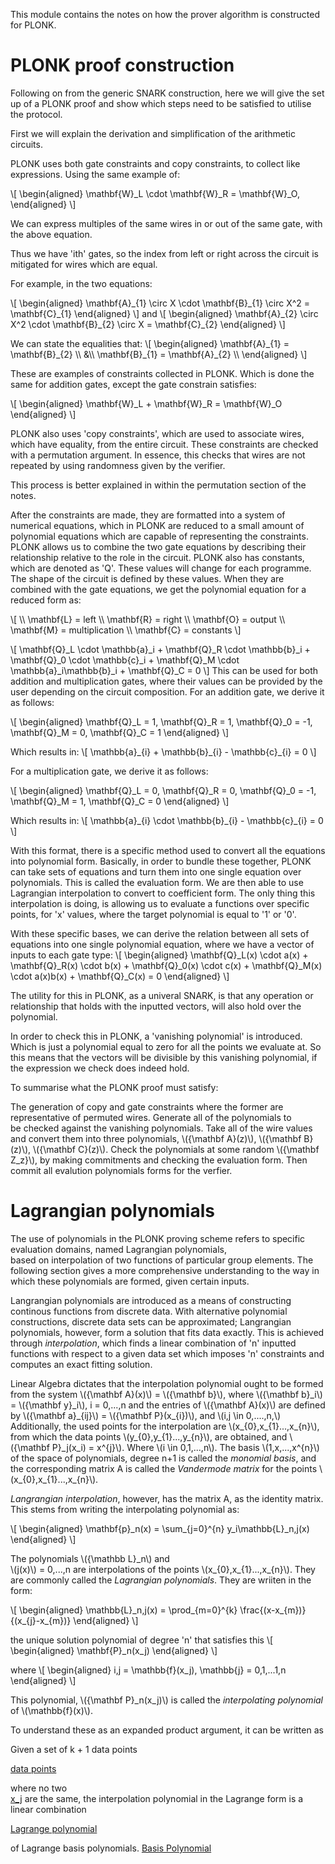 This module contains the notes on 
how the prover algorithm is 
constructed for PLONK.

PLONK proof construction 
========================

Following on from the generic
SNARK construction, 
here we will give the set up
of a PLONK proof and show 
which steps need to be satisfied
to utilise the protocol.

First we will explain the 
derivation and simplification 
of the arithmetic circuits. 

PLONK uses both gate constraints 
and copy constraints, to collect 
like expressions. Using the same
example of:

\\[
\begin{aligned}
\mathbf{W}\_L 
\cdot 
\mathbf{W}\_R = 
\mathbf{W}\_O,
\end{aligned}
\\]

We can express multiples of the 
same wires in or out of the same 
gate, with the above equation.

Thus we have 'ith' gates, so the 
index from left or right across 
the circuit is mitigated for 
wires which are equal. 

For example, in the two equations:

\\[
\begin{aligned}
\mathbf{A}\_{1} 
\circ 
X 
\cdot 
\mathbf{B}\_{1} 
\circ 
X^2 
= \mathbf{C}\_{1}
\end{aligned}
\\]
and 
\\[
\begin{aligned}
\mathbf{A}\_{2} 
\circ 
X^2 
\cdot 
\mathbf{B}\_{2} 
\circ 
X 
= \mathbf{C}\_{2}
\end{aligned}
\\]

We can state the equalities that: 
\\[
\begin{aligned} 
\mathbf{A}\_{1} = \mathbf{B}\_{2} \\\\
&\\\\
\mathbf{B}\_{1} = \mathbf{A}\_{2} \\\\
\end{aligned}
\\]

These are examples of constraints 
collected in PLONK. Which is done
the same for addition gates, except
the gate constrain satisfies:

\\[
\begin{aligned}
\mathbf{W}\_L + \mathbf{W}\_R = \mathbf{W}\_O
\end{aligned}
\\]

PLONK also uses 'copy
constraints', which are used to 
associate wires, which have 
equality, from the entire circuit.
These constraints are checked 
with a permutation argument. 
In essence, this checks that 
wires are not repeated by using 
randomness given by the verifier. 

This process is better explained in 
within the permutation section of
the notes.

After the constraints
are made, they are formatted into a 
system of numerical equations, 
which in PLONK are reduced to a 
small amount of polynomial 
equations which are capable of 
representing the constraints.
PLONK allows us to combine the
two gate equations by describing 
their relationship relative to 
the role in the circuit.
PLONK also has constants, which
are denoted as 'Q'. These 
values will change for each 
programme. The shape of 
the circuit is defined by
these values. When they are 
combined with the gate 
equations, we get the 
polynomial equation for 
a reduced form as:

\\[
\\\\ \mathbf{L} = left 
\\\\ \mathbf{R} = right 
\\\\ \mathbf{O} = output 
\\\\ \mathbf{M} = multiplication 
\\\\ \mathbf{C} = constants 
\\]

\\[ 
\mathbf{Q}\_L \cdot \mathbb{a}\_i +
\mathbf{Q}\_R \cdot \mathbb{b}\_i +
\mathbf{Q}\_0 \cdot \mathbb{c}\_i +
\mathbf{Q}\_M \cdot \mathbb{a}\_i\mathbb{b}\_i +
\mathbf{Q}\_C = 0
\\]
This can be used for both
addition and multiplication
gates, where their values 
can be provided by the user 
depending on the circuit 
composition. 
For an addition gate, 
we derive it as follows:

\\[
\begin{aligned}
\mathbf{Q}\_L = 1, 
\mathbf{Q}\_R = 1, 
\mathbf{Q}\_0 = -1, 
\mathbf{Q}\_M = 0, 
\mathbf{Q}\_C = 1
\end{aligned}
\\]

Which results in:
\\[ 
\mathbb{a}\_{i} +
\mathbb{b}\_{i} -
\mathbb{c}\_{i} = 0
\\]

For a multiplication gate, 
we derive it as follows:

\\[
\begin{aligned}
\mathbf{Q}\_L = 0, 
\mathbf{Q}\_R = 0, 
\mathbf{Q}\_0 = -1, 
\mathbf{Q}\_M = 1, 
\mathbf{Q}\_C = 0
\end{aligned}
\\]


Which results in:
\\[ 
\mathbb{a}\_{i} 
\cdot
\mathbb{b}\_{i} -
\mathbb{c}\_{i} = 0
\\]

With this format, there is 
a specific method used to 
convert all the equations 
into polynomial form.
Basically, in order to
bundle
these together, PLONK can 
take sets of equations and 
turn them into one single 
equation over polynomials. 
This is called the evaluation 
form. We are then able to 
use Lagrangian interpolation
to convert to coefficient form. 
The only thing this interpolation 
is doing,
is allowing us to evaluate a
functions over specific points,
for 'x' values, where the target
polynomial is equal to '1' or 
'0'.

With these specific bases, we
can derive the relation between 
all sets of equations into one 
single polynomial equation,
where we have a vector of inputs
to each gate type:
\\[
\begin{aligned}
\mathbf{Q}\_L(x) \cdot a(x) +
\mathbf{Q}\_R(x) \cdot b(x) +
\mathbf{Q}\_0(x) \cdot c(x) +
\mathbf{Q}\_M(x) \cdot a(x)b(x) +
\mathbf{Q}\_C(x) =
0
\end{aligned}
\\]

The utility for this in PLONK, 
as a univeral SNARK, is that 
any operation or relationship 
that holds with the inputted 
vectors, will also hold over 
the polynomial.

In order to check this in PLONK, 
a 'vanishing polynomial' is 
introduced. Which is just a 
polynomial equal to zero for
all the points we evaluate at.
So this means that the vectors
will be divisible by this vanishing
polynomial, if the expression we 
check does indeed hold. 

To summarise what the PLONK
proof must satisfy:

The generation of copy and 
gate constraints where the 
former are representative 
of permuted wires. Generate 
all of the polynomials to  
be checked against the 
vanishing polynomials.
Take all of the wire values
and convert them into three
polynomials, \\({\mathbf A}(z)\\), 
\\({\mathbf B}(z)\\), 
\\({\mathbf C}(z)\\). 
Check the polynomials at 
some random \\({\mathbf Z\_z}\\), by making
commitments and checking 
the evaluation form. 
Then commit all evalution 
polynomials forms for the 
verfier. 









Lagrangian polynomials
======================

The use of polynomials in the 
PLONK proving scheme refers
to specific evaluation domains,
named Lagrangian polynomials,  
based on interpolation of two 
functions of particular group
elements. The following section 
gives a more comprehensive
understanding to the way in 
which these polynomials are 
formed, given certain inputs. 


Langrangian polynomials are 
introduced as a means of 
constructing continous 
functions
from discrete data. With alternative 
polynomial constructions, discrete 
data sets can be approximated; 
Langrangian polynomials, 
however, 
form a solution that fits data exactly.
This is achieved through *interpolation*, 
which finds a linear combination of 'n' 
inputted functions with respect to a 
given data set which imposes 'n' 
constraints and computes 
an exact fitting solution. 

Linear Algebra dictates that the interpolation polynomial ought 
to be formed from the system \\({\mathbf A}(x)\\) = 
\\({\mathbf b}\\), 
where \\({\mathbf b}\_i\\) = 
\\({\mathbf y}\_i\\), i = 0,...,n 
and the entries of 
\\({\mathbf A}(x)\\)
are defined by \\({\mathbf a}\_{ij}\\) = 
\\({\mathbf P}(x\_{i})\\),
and \\(i,j \in 0,....,n,\\) 
Additionally, the used points for the 
interpolation are 
\\(x\_{0},x\_{1}...,x\_{n}\\), 
from which the data points
\\(y\_{0},y\_{1}...,y\_{n}\\), are obtained, 
and 
\\({\mathbf P}\_j(x\_i) = x^{j}\\). 
Where \\(i \in 0,1,...,n\\). The basis 
\\(1,x,...,x^{n}\\)
of the space of polynomials, degree n+1 is called the *monomial 
basis*, and the corresponding matrix A is called the *Vandermode
matrix* for the points \\(x\_{0},x\_{1}...,x\_{n}\\). 

*Langrangian interpolation*, however, has the matrix A, as the identity 
matrix. 
This stems from writing the interpolating polynomial as:

\\[
\begin{aligned}
\mathbf{p}\_n(x) = \sum_{j=0}^{n} y_i\mathbb{L}\_n,j(x)
\end{aligned}
\\]




 The polynomials \\({\mathbb L}\_n\\) and  
 \\(j(x)\\) = 0,...,n are interpolations
 of the points \\(x\_{0},x\_{1}...,x\_{n}\\). They are commonly called the 
*Lagrangian polynomials*.
They are wriiten in the form:

\\[
\begin{aligned}
\mathbb{L}\_n,j(x) = 
\prod_{m=0}^{k} 
\frac{(x-x\_{m})}
{(x\_{j}-x\_{m})}
\end{aligned}
\\]

 the unique solution polynomial of degree 'n' that satisfies this 
\\[
\begin{aligned}
\mathbf{P}\_n(x\_j)
\end{aligned}
\\]

where
\\[
\begin{aligned}
i,j = \mathbb{f}(x\_j), \mathbb{j} = 0,1,...1,n
\end{aligned}
\\]

 This polynomial, \\({\mathbf P}\_n(x\_j)\\) 
 is called the *interpolating
 polynomial* of \\(\mathbb{f}(x)\\). 

 To understand these as an expanded product argument, it can be written as

 Given a set of k + 1 data points

[data points](https://wikimedia.org/api/rest_v1/media/math/render/svg/5e4f064b4751bb32d87cc829aca1b2b2f38d4a6d)

where no two  
[x_j](https://wikimedia.org/api/rest_v1/media/math/render/svg/5db47cb3d2f9496205a17a6856c91c1d3d363ccd) are the same, 
the interpolation polynomial in the Lagrange form is a linear combination

[Lagrange polynomial](https://wikimedia.org/api/rest_v1/media/math/render/svg/d07f3378ff7718c345e5d3d4a57d3053190226a0)

of Lagrange basis polynomials.
[Basis Polynomial](https://wikimedia.org/api/rest_v1/media/math/render/svg/6e2c3a2ab16a8723c0446de6a30da839198fb04b)
 
 
